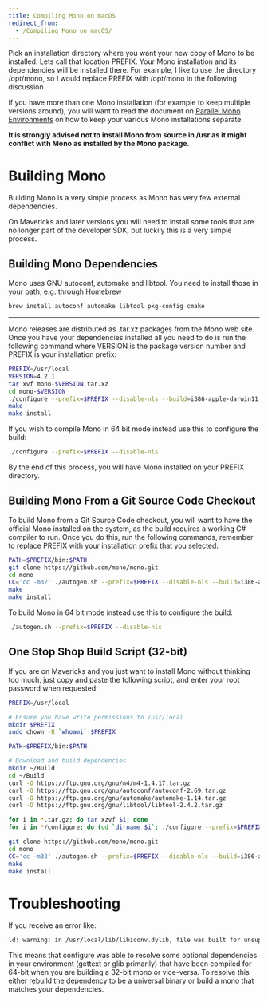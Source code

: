 ```yaml
---
title: Compiling Mono on macOS
redirect_from:
  - /Compiling_Mono_on_macOS/
---
```


Pick an installation directory where you want your new copy of Mono to be installed. Lets call that location PREFIX. Your Mono installation and its dependencies will be installed there. For example, I like to use the directory /opt/mono, so I would replace PREFIX with /opt/mono in the following discussion.

If you have more than one Mono installation (for example to keep multiple versions around), you will want to read the document on [Parallel Mono Environments](/docs/compiling-mono/parallel-mono-environments/) on how to keep your various Mono installations separate.

**It is strongly advised not to install Mono from source in /usr as it might conflict with Mono as installed by the Mono package.**

Building Mono
=============

Building Mono is a very simple process as Mono has very few external dependencies.

On Mavericks and later versions you will need to install some tools that are no longer part of the developer SDK, but luckily this is a very simple process.

Building Mono Dependencies
--------------------------

Mono uses GNU autoconf, automake and libtool. You need to install those in your path, e.g. through [Homebrew](https://brew.sh)

``` bash
brew install autoconf automake libtool pkg-config cmake
```

------------------------------------

Mono releases are distributed as .tar.xz packages from the Mono web site. Once you have your dependencies installed all you need to do is run the following command where VERSION is the package version number and PREFIX is your installation prefix:

``` bash
PREFIX=/usr/local
VERSION=4.2.1
tar xvf mono-$VERSION.tar.xz
cd mono-$VERSION
./configure --prefix=$PREFIX --disable-nls --build=i386-apple-darwin11.2.0
make
make install
```

If you wish to compile Mono in 64 bit mode instead use this to configure the build:

``` bash
./configure --prefix=$PREFIX --disable-nls
```

By the end of this process, you will have Mono installed on your PREFIX directory.

Building Mono From a Git Source Code Checkout
---------------------------------------------

To build Mono from a Git Source Code checkout, you will want to have the official Mono installed on the system, as the build requires a working C# compiler to run. Once you do this, run the following commands, remember to replace PREFIX with your installation prefix that you selected:

``` bash
PATH=$PREFIX/bin:$PATH
git clone https://github.com/mono/mono.git
cd mono
CC='cc -m32' ./autogen.sh --prefix=$PREFIX --disable-nls --build=i386-apple-darwin11.2.0
make
make install
```

To build Mono in 64 bit mode instead use this to configure the build:

``` bash
./autogen.sh --prefix=$PREFIX --disable-nls
```

One Stop Shop Build Script (32-bit)
-----------------------------------

If you are on Mavericks and you just want to install Mono without thinking too much, just copy and paste the following script, and enter your root password when requested:

``` bash
PREFIX=/usr/local

# Ensure you have write permissions to /usr/local
mkdir $PREFIX
sudo chown -R `whoami` $PREFIX

PATH=$PREFIX/bin:$PATH

# Download and build dependencies
mkdir ~/Build
cd ~/Build
curl -O https://ftp.gnu.org/gnu/m4/m4-1.4.17.tar.gz
curl -O https://ftp.gnu.org/gnu/autoconf/autoconf-2.69.tar.gz
curl -O https://ftp.gnu.org/gnu/automake/automake-1.14.tar.gz
curl -O https://ftp.gnu.org/gnu/libtool/libtool-2.4.2.tar.gz

for i in *.tar.gz; do tar xzvf $i; done
for i in */configure; do (cd `dirname $i`; ./configure --prefix=$PREFIX && make && make install); done

git clone https://github.com/mono/mono.git
cd mono
CC='cc -m32' ./autogen.sh --prefix=$PREFIX --disable-nls --build=i386-apple-darwin11.2.0
make
make install
```

Troubleshooting
===============

If you receive an error like:

``` bash
ld: warning: in /usr/local/lib/libiconv.dylib, file was built for unsupported file format which is not the architecture being linked (i386)
```

This means that configure was able to resolve some optional dependencies in your environment (gettext or glib primarily) that have been compiled for 64-bit when you are building a 32-bit mono or vice-versa. To resolve this either rebuild the dependency to be a universal binary or build a mono that matches your dependencies.
